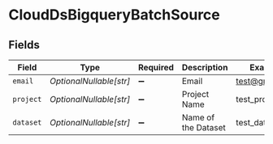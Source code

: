 # CloudDsBigqueryBatchSource


## Fields

| Field                   | Type                    | Required                | Description             | Example                 |
| ----------------------- | ----------------------- | ----------------------- | ----------------------- | ----------------------- |
| `email`                 | *OptionalNullable[str]* | :heavy_minus_sign:      | Email                   | test@gmail.com          |
| `project`               | *OptionalNullable[str]* | :heavy_minus_sign:      | Project Name            | test_project            |
| `dataset`               | *OptionalNullable[str]* | :heavy_minus_sign:      | Name of the Dataset     | test_dataset            |